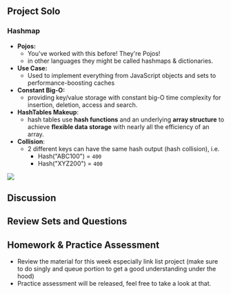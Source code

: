 ## Project Solo
### Hashmap
- **Pojos:** 
  - You've worked with this before! They're Pojos!
  - in other languages they might be called hashmaps & dictionaries.
-  **Use Case:** 
   -  Used to implement everything from JavaScript objects and sets to performance-boosting caches
-  **Constant Big-O:** 
   -  providing key/value storage with constant big-O time complexity for insertion, deletion, access and search.
-  **HashTables Makeup**: 
   -  hash tables use **hash functions** and an underlying **array structure** to achieve **flexible data storage** with nearly all the efficiency of an array.
-  **Collision**: 
   -  2 different keys can have the same hash output (hash collision), i.e.
       - Hash("ABC100") = `400`
       - Hash("XYZ200") = `400`

![](https://i.imgur.com/Aklw9rJ.png)


## Discussion

## Review Sets and Questions


## Homework & Practice Assessment
- Review the material for this week especially link list project (make sure to do singly and queue portion to get a good understanding under the hood)
- Practice assessment will be released, feel free to take a look at that.